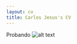 ```yaml
---
layout: cv
title: Carlos Jesus's CV
---
```

Probando
![alt text][logo]

[logo]: https://carlosjsanch3z.github.io/images/profile.jpg "Perfil"

